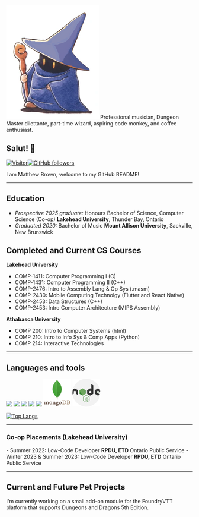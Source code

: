 <!--
**MatthewAWBrown/MatthewAWBrown** is a ✨ _special_ ✨ repository because its `README.md` (this file) appears on your GitHub profile.

Here are some ideas to get you started:

- 🔭 I’m currently working on ...
- 🌱 I’m currently learning ...
- 👯 I’m looking to collaborate on ...
- 🤔 I’m looking for help with ...
- 💬 Ask me about ...
- 📫 How to reach me: ...
- 😄 Pronouns: ...
- ⚡ Fun fact: ...
-->
![Little Mage Image](250_blu.png) Professional musician, Dungeon Master dilettante, part-time wizard, aspiring code monkey, and coffee enthusiast.
<h2> Salut! 👋</h2>

[![Visitor](https://visitor-badge.laobi.icu/badge?page_id=MatthewAWBrown.MatthewAWBrown)](https://github.com/MatthewAWBrown)[![GitHub followers](https://img.shields.io/github/followers/MatthewAWBrown.svg?style=social&label=Follow&maxAge=2592000)](https://github.com/MatthewAWBrown?tab=followers)

I am Matthew Brown, welcome to my GitHub README!<br>


***

<h2>Education</h2>

- <i>Prospective 2025 graduate:</i> Honours Bachelor of Science, Computer Science (Co-op) <b>Lakehead University</b>, Thunder Bay, Ontario
- <i>Graduated 2020:</i> Bachelor of Music <b>Mount Allison University</b>, Sackville, New Brunswick 


<h2>Completed and Current CS Courses</h2>

__Lakehead University__
- COMP-1411: Computer Programming I (C)
- COMP-1431: Computer Programming II (C++)
- COMP-2476: Intro to Assembly Lang & Op Sys (.masm)
- COMP-2430: Mobile Computing Technolgy (Flutter and React Native)
- COMP-2453: Data Structures (C++)
- COMP-2453: Intro Computer Architecture (MIPS Assembly)

__Athabasca University__
- COMP 200: Intro to Computer Systems (html)
- COMP 210: Intro to Info Sys & Comp Apps (Python)
- COMP 214: Interactive Technologies

***

<h2>Languages and tools</h2>
<p float = "left">
<img src = "https://user-images.githubusercontent.com/104664255/168294002-65046ea7-50c5-4437-827d-a4fff893da4f.png" height = "75"> <img src = "https://user-images.githubusercontent.com/104664255/168294211-7f6ae5d3-777b-4436-a0f6-21557aefb4b1.png" height = "75"> <img src = "https://user-images.githubusercontent.com/104664255/168294384-0d509b03-38cd-4dea-bf07-c7674cb4b48f.jpg" height = "75"> <img src = "https://user-images.githubusercontent.com/104664255/169539760-4c42670b-0475-4b4d-9bd0-2c00db77bf01.png" height ="75"> <img src = "https://user-images.githubusercontent.com/104664255/168294472-36e9092a-886a-4a4a-8038-0913152862b4.png" height = "75"> <img src = "https://raw.githubusercontent.com/MatthewAWBrown/MatthewAWBrown/main/mongodb-5-1175140.webp" height = "75"> <img src = "https://github.com/MatthewAWBrown/MatthewAWBrown/blob/main/node.png" height = "75">
  </p>

[![Top Langs](https://github-readme-stats.vercel.app/api/top-langs/?username=MatthewAWBrown&layout=compact)](https://github.com/anuraghazra/github-readme-stats)


***


<h3>Co-op Placements (Lakehead University)</h3>
- Summer 2022: Low-Code Developer <b>RPDU, ETD</b> Ontario Public Service
- Winter 2023 & Summer 2023: Low-Code Developer <b>RPDU, ETD</b> Ontario Public Service

***


<h2>Current and Future Pet Projects</h2>
I'm currently working on a small add-on module for the FoundryVTT platform that supports Dungeons and Dragons 5th Edition.

